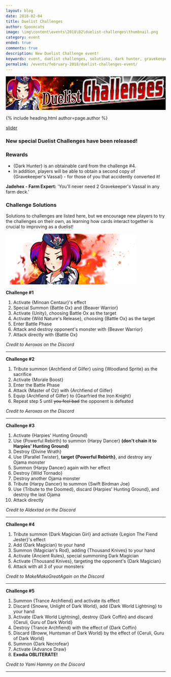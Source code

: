 ```yaml
---
layout: blog
date: 2018-02-04
title: Duelist Challenges
author: Spooncats
image: \img\content\events\2018\02\duelist-challenges\thumbnail.png
category: event
ended: true
comments: true
description: New Duelist Challenge event!
keywords: event, duelist challenges, solutions, dark hunter, gravekeeper's vassal
permalink: /events/february-2018/duelist-challenges-event/
---
```


![banner](\img\content\events\2018\02\duelist-challenges\banner.png)

{% include heading.html author=page.author %}

[slider](/img/content/events/2018/02/duelist-challenges/slider.jpg)

### New special Duelist Challenges have been released!

### Rewards
- {Dark Hunter} is an obtainable card from the challenge #4.
- In addition, players will be able to obtain a second copy of {Gravekeeper's Vassal} - for those of you that accidently converted it!

**Jadehex - Farm Expert:** 'You'll never need 2 Gravekeeper's Vassal in any farm deck.'

### Challenge Solutions
Solutions to challenges are listed here, but we encourage new players to try the challenges on their own, as learning how cards interact together is crucial to improving as a duelist!

![image](\img\content\events\2018\02\duelist-challenges\body-image.png)

**Challenge #1**
1. Activate {Minoan Centaur}'s effect
2. Special Summon {Battle Ox} and {Beaver Warrior}
3. Activate {Unity}, choosing Battle Ox as the target
4. Activate {Wild Nature's Release}, choosing {Battle Ox} as the target
5. Enter Battle Phase
6. Attack and destroy opponent's monster with {Beaver Warrior}
7. Attack directly with {Battle Ox}

*Credit to Aeroxas on the Discord*

---

**Challenge #2**
1. Tribute summon {Archfiend of Gilfer} using {Woodland Sprite} as the sacrifice
2. Activate {Morale Boost}
3. Enter the Battle Phase
4. Attack {Master of Oz} with {Archfiend of Gilfer}
5. Equip {Archfiend of Gilfer} to {Gearfried the Iron Knight}
6. Repeat step 5 until ~~you feel bad~~ the opponent is defeated

*Credit to Aeroxas on the Discord* 

---

**Challenge #3**
1. Activate {Harpies' Hunting Ground}
2. Use {Powerful Rebirth} to summon {Harpy Dancer} **(don't chain it to Harpies' Hunting Ground)**
3. Destroy {Divine Wrath}
4. Use {Parallel Twister}, **target {Powerful Rebirth}**, and destroy any Ojama monster
5. Summon {Harpy Dancer} again with her effect
6. Destroy {Wild Tornado}
7. Destroy another Ojama monster
8. Tribute {Harpy Dancer} to summon {Swift Birdman Joe}
9. Use {Tribute to the Doomed}, discard {Harpies' Hunting Ground}, and destroy the last Ojama
10. Attack directly

*Credit to Aldextad on the Discord*

---

**Challenge #4**
 1. Tribute summon {Dark Magician Girl} and activate {Legion The Fiend Jester}'s effect
2. Add {Dark Magician} to your hand
3. Summon {Magician's Rod}, adding {Thousand Knives} to your hand
4. Activate {Ancient Rules}, special summoning Dark Magician
5. Activate {Thousand Knives}, targeting the opponent's {Dark Magician}
6. Attack with all 3 of your monsters

*Credit to MakeMakoGreatAgain on the Discord*

---

**Challenge #5**
1. Summon {Trance Archfiend} and activate its effect
2. Discard {Snoww, Unlight of Dark World}, add {Dark World Lightning} to your hand
3. Activate {Dark World Lightning}, destroy {Dark Coffin} and discard {Ceruli, Guru of Dark World}
4. Destroy {Trance Archfiend} with the effect of {Dark Coffin}
5. Discard {Broww, Huntsman of Dark World} by the effect of {Ceruli, Guru of Dark World}
6. Summon {Dark Necrofear}
7. Activate {Advance Draw}
8. **Exodia OBLITERATE!**

*Credit to Yami Hammy on the Discord*
  
---